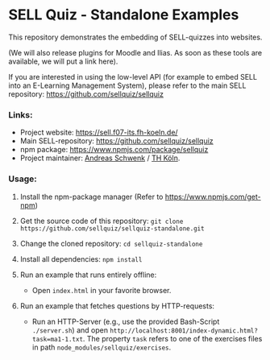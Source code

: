 # SELL Quiz - Standalone Examples

This repository demonstrates the embedding of SELL-quizzes into websites.

(We will also release plugins for Moodle and Ilias. As soon as these tools are available, we will put a link here).

If you are interested in using the low-level API (for example to embed SELL into an E-Learning Management System), please refer to the main SELL repository: https://github.com/sellquiz/sellquiz

### Links:

- Project website: https://sell.f07-its.fh-koeln.de/
- Main SELL-repository: https://github.com/sellquiz/sellquiz
- npm package: https://www.npmjs.com/package/sellquiz
- Project maintainer: [Andreas Schwenk](https://www.th-koeln.de/personen/andreas.schwenk/) / [TH Köln](https://www.th-koeln.de). 

### Usage:

1. Install the npm-package manager (Refer to https://www.npmjs.com/get-npm)

2. Get the source code of this repository:
`git clone https://github.com/sellquiz/sellquiz-standalone.git`

3. Change the cloned repository:
`cd sellquiz-standalone`

4. Install all dependencies:
`npm install`

5. Run an example that runs entirely offline:
   - Open `index.html` in your favorite browser.

6. Run an example that fetches questions by HTTP-requests:
   - Run an HTTP-Server (e.g., use the provided Bash-Script `./server.sh`) and open `http://localhost:8001/index-dynamic.html?task=ma1-1.txt`. The property `task` refers to one of the exercises files in path `node_modules/sellquiz/exercises`.
